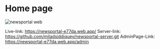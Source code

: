 # Home page
![newsportal web](https://user-images.githubusercontent.com/75581636/133106637-7111fa54-1024-457b-9735-82e9f6dde0f7.png)

Live-link: https://newsportal-e77da.web.app/
Server-link: https://github.com/miladsiddiquey/newsportal-server.git
AdminPage-Link: https://newsportal-e77da.web.app/admin
